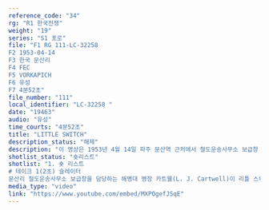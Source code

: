 ```yaml
---
reference_code: "34"
rg: "R1 한국전쟁"
weight: "19"
series: "S1 포로"
file: "F1 RG 111-LC-32258 
F2 1953-04-14
F3 한국 문산리
F4 FEC
F5 VORKAPICH
F6 유성
F7 4분52초"
file_number: "111"
local_identifier: "LC-32258 "
date: "19463"
audio: "유성"
time_courts: "4분52초"
title: "LITTLE SWITCH"
description_status: "해제"
description: "이 영상은 1953년 4월 14일 파주 문산역 근처에서 철도운송사무소 보급창 담당자 미군의 인터뷰 내용으로 구성되어 있다. 문산역은 부상포로들의 이송과 자유의 마을까지 이동하는 물자 지원, 귀환포로 이송 등 다양한 업무를 담당했다."
shotlist_status: "숏리스트"
shotlist: "1. 숏 리스트
# 테이크 1(2초) 슬레이터
문산리 철도운송사무소 보급창을 담당하는 해병대 병장 카트웰(L. J. Cartwell)이 리틀 스위치(부상포로 교환) 작전에서 포로들과 함께 열차를 타고 이동한다고 한다. 그는 그의 가족으로부터 서너 통의 편지가 왔다고 말했다. 그는 포로교환 중에 귀환할 포로 중에 그의 처남을 환영하기 위해 그 자리에 있을 계획이라고 말했다."
media_type: "video"
link: "https://www.youtube.com/embed/MXPOgefJSqE"
---
```

